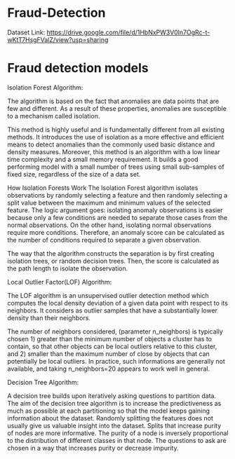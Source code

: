 # Fraud-Detection

Dataset Link: https://drive.google.com/file/d/1HbNxPW3V0ln7OgRc-t-wKtT7HsgFValZ/view?usp=sharing

# Fraud detection models

Isolation Forest Algorithm:

The algorithm is based on the fact that anomalies are data points that are few and different. As a result of these properties, anomalies are susceptible to a mechanism called isolation.

This method is highly useful and is fundamentally different from all existing methods. It introduces the use of isolation as a more effective and efficient means to detect anomalies than the commonly used basic distance and density measures. Moreover, this method is an algorithm with a low linear time complexity and a small memory requirement. It builds a good performing model with a small number of trees using small sub-samples of fixed size, regardless of the size of a data set.

How Isolation Forests Work The Isolation Forest algorithm isolates observations by randomly selecting a feature and then randomly selecting a split value between the maximum and minimum values of the selected feature. The logic argument goes: isolating anomaly observations is easier because only a few conditions are needed to separate those cases from the normal observations. On the other hand, isolating normal observations require more conditions. Therefore, an anomaly score can be calculated as the number of conditions required to separate a given observation.

The way that the algorithm constructs the separation is by first creating isolation trees, or random decision trees. Then, the score is calculated as the path length to isolate the observation.

Local Outlier Factor(LOF) Algorithm:

The LOF algorithm is an unsupervised outlier detection method which computes the local density deviation of a given data point with respect to its neighbors. It considers as outlier samples that have a substantially lower density than their neighbors.

The number of neighbors considered, (parameter n_neighbors) is typically chosen 1) greater than the minimum number of objects a cluster has to contain, so that other objects can be local outliers relative to this cluster, and 2) smaller than the maximum number of close by objects that can potentially be local outliers. In practice, such informations are generally not available, and taking n_neighbors=20 appears to work well in general.

Decision Tree Algorithm:

A decision tree builds upon iteratively asking questions to partition data. The aim of the decision tree algorithm is to increase the predictiveness as much as possible at each partitioning so that the model keeps gaining information about the dataset. Randomly splitting the features does not usually give us valuable insight into the dataset. Splits that increase purity of nodes are more informative. The purity of a node is inversely proportional to the distribution of different classes in that node. The questions to ask are chosen in a way that increases purity or decrease impurity.
